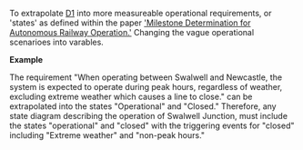 To extrapolate [D1](ref:d1) into more measureable operational requirements, or 'states' as defined within the paper ['Milestone Determination for Autonomous Railway Operation.'](cite:37) Changing the vague operational scenarioes into varables.

**Example**

The requirement "When operating between Swalwell and Newcastle, the system is expected to operate during peak hours, regardless of weather, excluding extreme weather which causes a line to close." can be extrapolated into the states "Operational" and "Closed." Therefore, any state diagram describing the operation of Swalwell Junction, must include the states "operational" and "closed" with the triggering events for "closed" including "Extreme weather" and "non-peak hours."